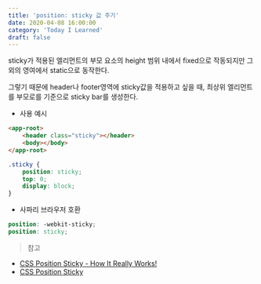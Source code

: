 ```yaml
---
title: 'position: sticky 값 주기'
date: 2020-04-08 16:00:00
category: 'Today I Learned'
draft: false
---
```




sticky가 적용된 엘리먼트의 부모 요소의 height 범위 내에서 fixed으로 작동되지만 그 외의 영여에서 static으로 동작한다.

그렇기 때문에 header나 footer영역에 sticky값을 적용하고 싶을 때, 최상위 엘리먼트를 부모로를 기준으로 sticky bar를 생성한다.

- 사용 예시

```html
<app-root>
	<header class="sticky"></header>
	<body></body>
</app-root>
```

```scss
.sticky {
	position: sticky;
	top: 0;
	display: block;
}
```

- 사파리 브라우저 호환

```scss
position: -webkit-sticky; 
position: sticky;
```

> 참고

- [CSS Position Sticky - How It Really Works!](https://medium.com/@elad/css-position-sticky-how-it-really-works-54cd01dc2d46)
- [CSS Position Sticky](https://medium.com/guleum/css-position-sticky-6371fb3d2939)


